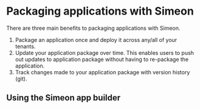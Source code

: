 Packaging applications with Simeon
===============
There are three main benefits to packaging applications with Simeon. 
1. Package an application once and deploy it across any/all of your tenants.
2. Update your application package over time. This enables users to push out updates to application package without having to re-package the application.
3. Track changes made to your application package with version history (git).


Using the Simeon app builder
---------------------------
